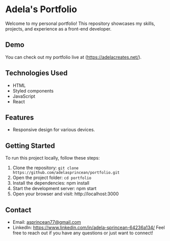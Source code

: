 # Adela's Portfolio

Welcome to my personal portfolio! This repository showcases my skills, projects, and experience as a front-end developer.

## Demo

You can check out my portfolio live at (https://adelacreates.net/).

## Technologies Used

- HTML
- Styled components
- JavaScript
- React

## Features

- Responsive design for various devices.

## Getting Started

To run this project locally, follow these steps:

1. Clone the repository: `git clone https://github.com/adelasprincean/portfolio.git`
2. Open the project folder: `cd portfolio`
3. Install the dependencies: npm install
4. Start the development server: npm start
5. Open your browser and visit: http://localhost:3000


## Contact

- Email: asprincean77@gmail.com
- LinkedIn: https://www.linkedin.com/in/adela-sprincean-64236a134/
Feel free to reach out if you have any questions or just want to connect!
